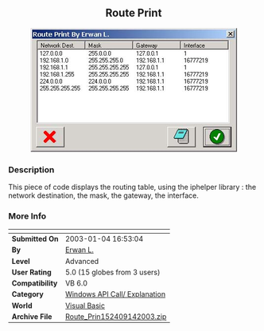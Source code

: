 ﻿<div align="center">

## Route Print

<img src="PIC2003141652487763.jpg">
</div>

### Description

This piece of code displays the routing table, using the iphelper library : the network destination, the mask, the gateway, the interface.
 
### More Info
 


<span>             |<span>
---                |---
**Submitted On**   |2003-01-04 16:53:04
**By**             |[Erwan L\.](https://github.com/Planet-Source-Code/PSCIndex/blob/master/ByAuthor/erwan-l.md)
**Level**          |Advanced
**User Rating**    |5.0 (15 globes from 3 users)
**Compatibility**  |VB 6\.0
**Category**       |[Windows API Call/ Explanation](https://github.com/Planet-Source-Code/PSCIndex/blob/master/ByCategory/windows-api-call-explanation__1-39.md)
**World**          |[Visual Basic](https://github.com/Planet-Source-Code/PSCIndex/blob/master/ByWorld/visual-basic.md)
**Archive File**   |[Route\_Prin152409142003\.zip](https://github.com/Planet-Source-Code/erwan-l-route-print__1-42177/archive/master.zip)








